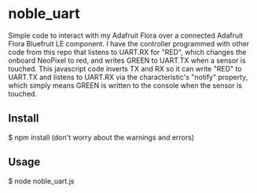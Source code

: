 # noble_uart
Simple code to interact with my Adafruit Flora over a connected Adafruit Flora Bluefruit LE component. 
         I have the controller programmed with other code from this repo that listens to UART.RX for "RED", which 
        changes the onboard NeoPixel to red, and writes GREEN to UART.TX when a sensor is touched. 
        This javascript code inverts TX and RX so it can write "RED" to UART.TX and listens to UART.RX via
        the characteristic's "notify" property, which simply means GREEN is written to the console when the
        sensor is touched.
## Install
$ npm install
(don't worry about the warnings and errors)
## Usage
$ node noble_uart.js
